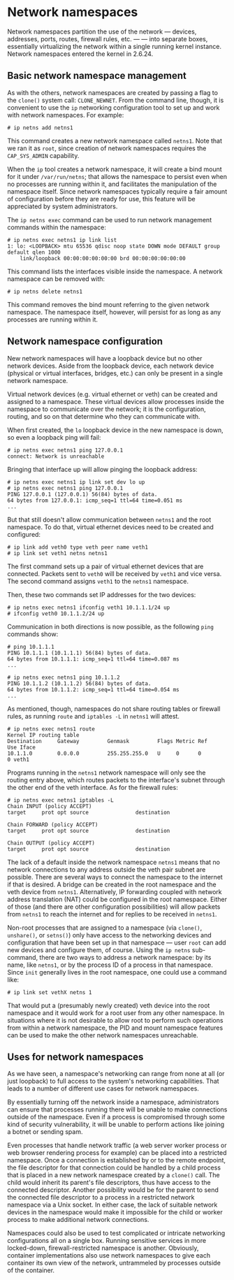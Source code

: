 # Network namespaces

Network namespaces partition the use of the network &mdash; devices,
addresses, ports, routes, firewall rules, etc. &mdash; &mdash; into separate
boxes, essentially virtualizing the network within a single running kernel
instance. Network namespaces entered the kernel in 2.6.24.

## Basic network namespace management

As with the others, network namespaces are created by passing a flag to
the `clone()` system call: `CLONE_NEWNET`. From the command line, though,
it is convenient to use the `ip` networking configuration tool to set up
and work with network namespaces. For example:

```text
# ip netns add netns1
```

This command creates a new network namespace called `netns1`. Note that
we ran it as `root`, since creation of network namespaces requires the
`CAP_SYS_ADMIN` capability.

When the `ip` tool creates a network namespace, it will create a bind mount
for it under `/var/run/netns`; that allows the namespace to persist even
when no processes are running within it, and facilitates the manipulation
of the namespace itself. Since network namespaces typically require a fair
amount of configuration before they are ready for use, this feature will
be appreciated by system administrators.

The `ip netns exec` command can be used to run network management commands
within the namespace:

```text
# ip netns exec netns1 ip link list
1: lo: <LOOPBACK> mtu 65536 qdisc noop state DOWN mode DEFAULT group default qlen 1000
    link/loopback 00:00:00:00:00:00 brd 00:00:00:00:00:00
```

This command lists the interfaces visible inside the namespace. A network
namespace can be removed with:

```text
# ip netns delete netns1
```

This command removes the bind mount referring to the given network
namespace. The namespace itself, however, will persist for as long as any
processes are running within it.


## Network namespace configuration

New network namespaces will have a loopback device but no other network
devices. Aside from the loopback device, each network device (physical or
virtual interfaces, bridges, etc.) can only be present in a single network
namespace.

Virtual network devices (e.g. virtual ethernet or veth) can be created and
assigned to a namespace. These virtual devices allow processes inside the
namespace to communicate over the network; it is the configuration, routing,
and so on that determine who they can communicate with.

When first created, the `lo` loopback device in the new namespace is down,
so even a loopback ping will fail:

```text
# ip netns exec netns1 ping 127.0.0.1
connect: Network is unreachable
```

Bringing that interface up will allow pinging the loopback address:

```text
# ip netns exec netns1 ip link set dev lo up
# ip netns exec netns1 ping 127.0.0.1
PING 127.0.0.1 (127.0.0.1) 56(84) bytes of data.
64 bytes from 127.0.0.1: icmp_seq=1 ttl=64 time=0.051 ms
...
```

But that still doesn't allow communication between `netns1` and the root
namespace. To do that, virtual ethernet devices need to be created and
configured:

```text
# ip link add veth0 type veth peer name veth1
# ip link set veth1 netns netns1
```

The first command sets up a pair of virtual ethernet devices that are
connected. Packets sent to `veth0` will be received by `veth1` and vice
versa. The second command assigns `veth1` to the `netns1` namespace.

Then, these two commands set IP addresses for the two devices:

```text
# ip netns exec netns1 ifconfig veth1 10.1.1.1/24 up
# ifconfig veth0 10.1.1.2/24 up
```

Communication in both directions is now possible, as the following `ping`
commands show:

```text
# ping 10.1.1.1
PING 10.1.1.1 (10.1.1.1) 56(84) bytes of data.
64 bytes from 10.1.1.1: icmp_seq=1 ttl=64 time=0.087 ms
...

# ip netns exec netns1 ping 10.1.1.2
PING 10.1.1.2 (10.1.1.2) 56(84) bytes of data.
64 bytes from 10.1.1.2: icmp_seq=1 ttl=64 time=0.054 ms
...
```

As mentioned, though, namespaces do not share routing tables or firewall
rules, as running `route` and `iptables -L` in `netns1` will attest.

```text
# ip netns exec netns1 route
Kernel IP routing table
Destination     Gateway         Genmask         Flags Metric Ref    Use Iface
10.1.1.0        0.0.0.0         255.255.255.0   U     0      0        0 veth1
```

Programs running in the `netns1` network namespace will only see the routing
entry above, which routes packets to the interface's subnet through the
other end of the veth interface. As for the firewall rules:

```text
# ip netns exec netns1 iptables -L
Chain INPUT (policy ACCEPT)
target     prot opt source               destination

Chain FORWARD (policy ACCEPT)
target     prot opt source               destination

Chain OUTPUT (policy ACCEPT)
target     prot opt source               destination
```

The lack of a default inside the network namespace `netns1` means that
no network connections to any address outside the veth pair subnet are
possible. There are several ways to connect the namespace to the internet
if that is desired. A bridge can be created in the root namespace and the
veth device from `netns1`. Alternatively, IP forwarding coupled with network
address translation (NAT) could be configured in the root namespace. Either of
those (and there are other configuration possibilities) will allow packets
from `netns1` to reach the internet and for replies to be received in
`netns1`.

Non-root processes that are assigned to a namespace (via `clone()`,
`unshare()`, or `setns()`) only have access to the networking devices and
configuration that have been set up in that namespace &mdash; user `root`
can add new devices and configure them, of course. Using the `ip netns`
sub-command, there are two ways to address a network namespace: by its name,
like `netns1`, or by the process ID of a process in that namespace. Since
`init` generally lives in the root namespace, one could use a command like:

```text
# ip link set vethX netns 1
```

That would put a (presumably newly created) veth device into the root
namespace and it would work for a root user from any other namespace. In
situations where it is not desirable to allow root to perform such operations
from within a network namespace, the PID and mount namespace features can
be used to make the other network namespaces unreachable.


## Uses for network namespaces

As we have seen, a namespace's networking can range from none at all (or
just loopback) to full access to the system's networking capabilities. That
leads to a number of different use cases for network namespaces.

By essentially turning off the network inside a namespace, administrators
can ensure that processes running there will be unable to make connections
outside of the namespace. Even if a process is compromised through some
kind of security vulnerability, it will be unable to perform actions like
joining a botnet or sending spam.

Even processes that handle network traffic (a web server worker process or
web browser rendering process for example) can be placed into a restricted
namespace. Once a connection is established by or to the remote endpoint,
the file descriptor for that connection could be handled by a child process
that is placed in a new network namespace created by a `clone()` call. The
child would inherit its parent's file descriptors, thus have access to
the connected descriptor. Another possibility would be for the parent to
send the connected file descriptor to a process in a restricted network
namespace via a Unix socket. In either case, the lack of suitable network
devices in the namespace would make it impossible for the child or worker
process to make additional network connections.

Namespaces could also be used to test complicated or intricate networking
configurations all on a single box. Running sensitive services in more
locked-down, firewall-restricted namespace is another. Obviously, container
implementations also use network namespaces to give each container its own
view of the network, untrammeled by processes outside of the container.
